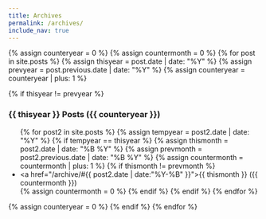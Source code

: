 ```yaml
---
title: Archives
permalink: /archives/
include_nav: true
---
```


<div class="archives" itemscope itemtype="http://schema.org/Blog">
{% assign counteryear = 0 %}
{% assign countermonth = 0 %}
{% for post in site.posts %}
  {% assign thisyear = post.date | date: "%Y" %}
  {% assign prevyear = post.previous.date | date: "%Y" %}
  {% assign counteryear = counteryear | plus: 1 %}

  {% if thisyear != prevyear %}
    <h3>{{ thisyear }} Posts ({{ counteryear }})</h3>
    <ul>
      {% for post2 in site.posts %}
      {% assign tempyear = post2.date | date: "%Y" %}
      {% if tempyear == thisyear %}
        {% assign thismonth = post2.date | date: "%B %Y" %}
        {% assign prevmonth = post2.previous.date | date: "%B %Y" %}
        {% assign countermonth = countermonth | plus: 1 %}
        {% if thismonth != prevmonth %}
          <li><a href="/archive/#{{ post2.date | date:"%Y-%B" }}">{{ thismonth }} ({{ countermonth }})</a></li>
          {% assign countermonth = 0 %}
        {% endif %}
      {% endif %}
    {% endfor %}
    </ul>
    {% assign counteryear = 0 %}
  {% endif %}
{% endfor %}
</div>